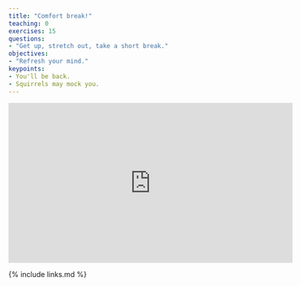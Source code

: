 ```yaml
---
title: "Comfort break!"
teaching: 0
exercises: 15
questions:
- "Get up, stretch out, take a short break."
objectives:
- "Refresh your mind."
keypoints:
- You'll be back.
- Squirrels may mock you.
---
```


<center>
<iframe width="560" height="315" src="https://www.youtube.com/embed/PKffm2uI4dk" frameborder="0" allow="accelerometer; autoplay; clipboard-write; encrypted-media; gyroscope; picture-in-picture" allowfullscreen></iframe>
</center>

{% include links.md %}
